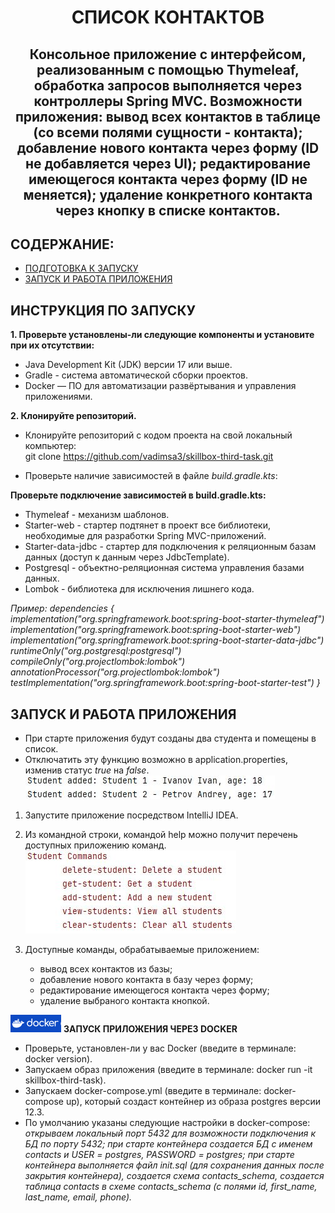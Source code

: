 <h1 align="center">СПИСОК КОНТАКТОВ</h1>
<h2 align="center">Консольное приложение с интерфейсом, реализованным с помощью Thymeleaf, 
обработка запросов выполняется через контроллеры Spring MVC. Возможности приложения: вывод всех контактов в таблице
(со всеми полями сущности - контакта); добавление нового контакта через форму (ID не добавляется через UI);
редактирование имеющегося контакта через форму (ID не меняется); удаление конкретного контакта через кнопку
в списке контактов.
</h2>

## **СОДЕРЖАНИЕ:** ##
* [ПОДГОТОВКА К ЗАПУСКУ](#инструкция_по_запуску)
* [ЗАПУСК И РАБОТА ПРИЛОЖЕНИЯ](#запуск_и_работа)

<a name="инструкция_по_запуску"></a>
## **ИНСТРУКЦИЯ ПО ЗАПУСКУ** ##

**1. Проверьте установлены-ли следующие компоненты и установите при их отсутствии:**
* Java Development Kit (JDK) версии 17 или выше.
* Gradle - система автоматической сборки проектов.
* Docker — ПО для автоматизации развёртывания и управления приложениями.

**2. Клонируйте репозиторий.**
* Клонируйте репозиторий с кодом проекта на свой локальный компьютер:  
  git clone https://github.com/vadimsa3/skillbox-third-task.git

* Проверьте наличие зависимостей в файле _build.gradle.kts_:

**Проверьте подключение зависимостей в build.gradle.kts:**
* Thymeleaf - механизм шаблонов.
* Starter-web - стартер подтянет в проект все библиотеки, необходимые для разработки Spring MVC-приложений.
* Starter-data-jdbc - стартер для подключения к реляционным базам данных (доступ к данным через JdbcTemplate).
* Postgresql - объектно-реляционная система управления базами данных.
* Lombok - библиотека для исключения лишнего кода.

_Пример:_
_dependencies {
implementation("org.springframework.boot:spring-boot-starter-thymeleaf")
implementation("org.springframework.boot:spring-boot-starter-web")
implementation("org.springframework.boot:spring-boot-starter-data-jdbc")
runtimeOnly("org.postgresql:postgresql")
compileOnly("org.projectlombok:lombok")
annotationProcessor("org.projectlombok:lombok")
testImplementation("org.springframework.boot:spring-boot-starter-test")
}_

<a name="запуск_и_работа"></a>
## **ЗАПУСК И РАБОТА ПРИЛОЖЕНИЯ** ##

* При старте приложения будут созданы два студента и помещены в список.
*   Отключатить эту функцию возможно в application.properties, изменив статус _true_ на _false_.  
  ![Изображение](https://github.com/vadimsa3/skillbox-second-task/blob/master/second-task/src/main/resources/raw/start-create.jpg "Создание студентов по умолчанию")

1. Запустите приложение посредством IntelliJ IDEA.
2. Из командной строки, командой help можно получит перечень доступных приложению команд.
   ![Изображение](https://github.com/vadimsa3/skillbox-second-task/blob/master/second-task/src/main/resources/raw/list-commands.jpg "Доступные команды")

3. Доступные команды, обрабатываемые приложением:
   * вывод всех контактов из базы;
   * добавление нового контакта в базу через форму;
   * редактирование имеющегося контакта через форму;
   * удаление выбраного контакта кнопкой.

![Изображение](https://github.com/vadimsa3/skillbox-second-task/blob/master/second-task/src/main/resources/raw/docker.png)
**ЗАПУСК ПРИЛОЖЕНИЯ ЧЕРЕЗ DOCKER**
* Проверьте, установлен-ли у вас Docker (введите в терминале: docker version).
* Запускаем образ приложения (введите в терминале: docker run -it skillbox-third-task).
* Запускаем docker-compose.yml (введите в терминале: docker-compose up), который создаст контейнер из образа postgres версии 12.3.
* По умолчанию указаны следующие настройки в docker-compose:
  _открываем локальный порт 5432 для возможности подключения к БД по порту 5432;
  при старте контейнера создается БД с именем contacts и USER = postgres, PASSWORD = postgres;
  при старте контейнера выполняется файл init.sql (для сохранения данных после закрытия контейнера),
  создается схема contacts_schema, создается таблица contacts в схеме contacts_schema (с полями id, first_name, last_name, email, phone)._

